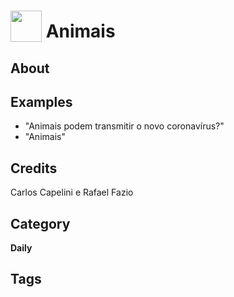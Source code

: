 # <img src="https://raw.githack.com/FortAwesome/Font-Awesome/master/svgs/solid/robot.svg" card_color="#22A7F0" width="50" height="50" style="vertical-align:bottom"/> Animais


## About


## Examples
* "Animais podem transmitir o novo coronavírus?"
* "Animais"

## Credits
Carlos Capelini e Rafael Fazio

## Category
**Daily**

## Tags

